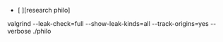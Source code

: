 
- [ ][research philo]





valgrind --leak-check=full --show-leak-kinds=all --track-origins=yes --verbose ./philo